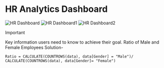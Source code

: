 # HR Analytics Dashboard
![HR Dashboard](https://github.com/goyalvinayak/Power-BI-Projects/assets/110285605/eb46aaa8-1312-4f67-96d7-00f8c020d39d)
![HR Dashboard1](https://github.com/goyalvinayak/Power-BI-Projects/assets/110285605/83af5421-6152-474f-af4b-fffedfbceb14)
![HR Dashboard2](https://github.com/goyalvinayak/Power-BI-Projects/assets/110285605/7b1657c0-e572-46e6-bbda-05272cd09825)


> [!IMPORTANT]
> Key information users need to know to achieve their goal.
Ratio of Male and Female Employees
Solution-
```
Ratio = CALCULATE(COUNTROWS(data), data[Gender] = "Male")/ CALCULATE(COUNTROWS(data), data[Gender]= "Female")
```
